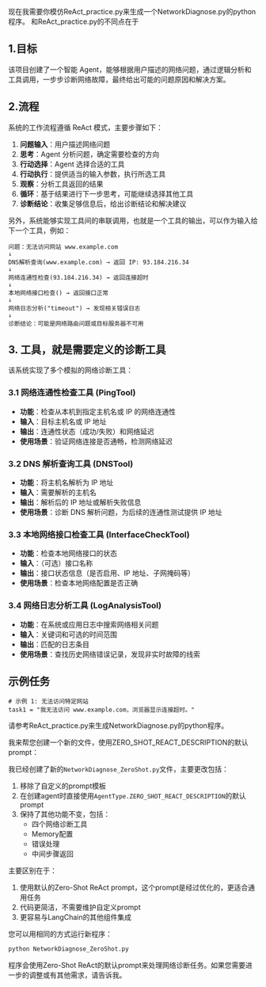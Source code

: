现在我需要你模仿ReAct_practice.py来生成一个NetworkDiagnose.py的python程序。
和ReAct_practice.py的不同点在于
## 1.目标
该项目创建了一个智能 Agent，能够根据用户描述的网络问题，通过逻辑分析和工具调用，一步步诊断网络故障，最终给出可能的问题原因和解决方案。
## 2.流程
系统的工作流程遵循 ReAct 模式，主要步骤如下：

1. **问题输入**：用户描述网络问题
2. **思考**：Agent 分析问题，确定需要检查的方向
3. **行动选择**：Agent 选择合适的工具
4. **行动执行**：提供适当的输入参数，执行所选工具
5. **观察**：分析工具返回的结果
6. **循环**：基于结果进行下一步思考，可能继续选择其他工具
7. **诊断结论**：收集足够信息后，给出诊断结论和解决建议

另外，系统能够实现工具间的串联调用，也就是一个工具的输出，可以作为输入给下一个工具，例如：

```
问题：无法访问网站 www.example.com
↓
DNS解析查询(www.example.com) → 返回 IP: 93.184.216.34
↓
网络连通性检查(93.184.216.34) → 返回连接超时
↓
本地网络接口检查() → 返回接口正常
↓
网络日志分析("timeout") → 发现相关错误日志
↓
诊断结论：可能是网络路由问题或目标服务器不可用
```


## 3. 工具，就是需要定义的诊断工具

该系统实现了多个模拟的网络诊断工具：

### 3.1 网络连通性检查工具 (PingTool)

- **功能**：检查从本机到指定主机名或 IP 的网络连通性
- **输入**：目标主机名或 IP 地址
- **输出**：连通性状态（成功/失败）和网络延迟
- **使用场景**：验证网络连接是否通畅，检测网络延迟

### 3.2 DNS 解析查询工具 (DNSTool)

- **功能**：将主机名解析为 IP 地址
- **输入**：需要解析的主机名
- **输出**：解析后的 IP 地址或解析失败信息
- **使用场景**：诊断 DNS 解析问题，为后续的连通性测试提供 IP 地址

### 3.3 本地网络接口检查工具 (InterfaceCheckTool)

- **功能**：检查本地网络接口的状态
- **输入**：（可选）接口名称
- **输出**：接口状态信息（是否启用、IP 地址、子网掩码等）
- **使用场景**：检查本地网络配置是否正确

### 3.4 网络日志分析工具 (LogAnalysisTool)

- **功能**：在系统或应用日志中搜索网络相关问题
- **输入**：关键词和可选的时间范围
- **输出**：匹配的日志条目
- **使用场景**：查找历史网络错误记录，发现非实时故障的线索

## 示例任务
    # 示例 1: 无法访问特定网站
    task1 = "我无法访问 www.example.com，浏览器显示连接超时。"

请参考ReAct_practice.py来生成NetworkDiagnose.py的python程序。


我来帮您创建一个新的文件，使用ZERO_SHOT_REACT_DESCRIPTION的默认prompt：



我已经创建了新的`NetworkDiagnose_ZeroShot.py`文件，主要更改包括：

1. 移除了自定义的prompt模板
2. 在创建agent时直接使用`AgentType.ZERO_SHOT_REACT_DESCRIPTION`的默认prompt
3. 保持了其他功能不变，包括：
   - 四个网络诊断工具
   - Memory配置
   - 错误处理
   - 中间步骤返回

主要区别在于：
1. 使用默认的Zero-Shot ReAct prompt，这个prompt是经过优化的，更适合通用任务
2. 代码更简洁，不需要维护自定义prompt
3. 更容易与LangChain的其他组件集成

您可以用相同的方式运行新程序：
```bash
python NetworkDiagnose_ZeroShot.py
```

程序会使用Zero-Shot ReAct的默认prompt来处理网络诊断任务。如果您需要进一步的调整或有其他需求，请告诉我。
